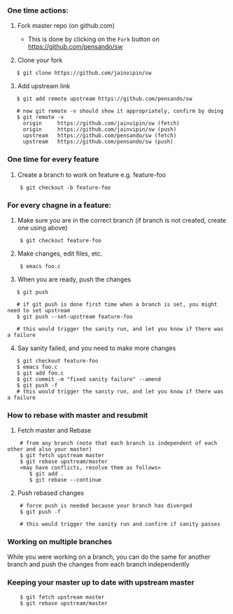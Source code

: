 ### One time actions:

1. Fork master repo (on github.com)
   - This is done by clicking on the `Fork` button on https://github.com/pensando/sw

2. Clone your fork
```
   $ git clone https://github.com/jainvipin/sw
```

3. Add upstream link
```
   $ git add remote upstream https://github.com/pensando/sw

   # now git remote -v should show it appropriately, confirm by doing
   $ git remote -v
     origin     https://github.com/jainvipin/sw (fetch)
     origin     https://github.com/jainvipin/sw (push)
     upstream   https://github.com/pensando/sw (fetch)
     upstream   https://github.com/pensando/sw (push)
```

### One time for every feature

1. Create a branch to work on feature e.g. feature-foo
```
    $ git checkout -b feature-foo
```

### For every chagne in a feature:

1. Make sure you are in the correct branch (if branch is not created, create one using above)
```
    $ git checkout feature-foo
```

2. Make changes, edit files, etc.
```
    $ emacs foo.c
```

3. When you are ready, push the changes
```
   $ git push

   # if git push is done first time when a branch is set, you might need to set upstream
   $ git push --set-upstream feature-foo

   # this would trigger the sanity run, and let you know if there was a failure
```

4. Say sanity failed, and you need to make more changes
```
   $ git checkout feature-foo
   $ emacs foo.c
   $ git add foo.c
   $ git commit -m "fixed sanity failure" --amend
   $ git push -f
   # this would trigger the sanity run, and let you know if there was a failure
```

### How to rebase with master and resubmit

1. Fetch master and Rebase
```
    # from any branch (note that each branch is independent of each other and also your master)
    $ git fetch upstream master
    $ git rebase upstream/master
    <may have conflicts, resolve them as follows>
       $ git add .
       $ git rebase --continue
```

2. Push rebased changes
```
    # force push is needed because your branch has diverged
    $ git push -f
    
    # this would trigger the sanity run and confirm if sanity passes
```

### Working on multiple branches
While you were working on a branch, you can do the same for another branch and push the changes from each branch independently

### Keeping your master up to date with upstream master
```
    $ git fetch upstream master
    $ git rebase upstream/master
```

